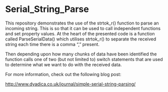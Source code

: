 Serial_String_Parse
===================

This repository demonstrates the use of the strtok_r() function to parse an incoming string. This is so that it can be used to call independent functions and set property values. At the heart of the presented code is a function called ParseSerialData() which utilises strtok_r() to separate the received string each time there is a comma “,” present. 

Then depending upon how many chunks of data have been identified the function calls one of two (but not limited to) switch statements that are used to determine what we want to do with the received data.

For more information, check out the following blog post:

http://www.dyadica.co.uk/journal/simple-serial-string-parsing/
